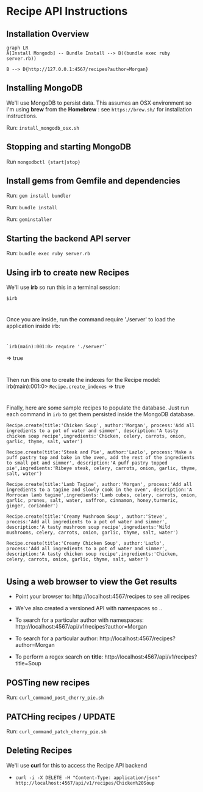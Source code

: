 # Recipe API Instructions

## Installation Overview
```mermaid
graph LR
A[Install Mongodb] -- Bundle Install --> B((bundle exec ruby server.rb))

B --> D{http://127.0.0.1:4567/recipes?author=Morgan}

```
## Installing MongoDB
We'll use MongoDB to persist data.
This assumes an OSX environment so I'm using **brew** from the **Homebrew** : see `https://brew.sh/` for installation instructions.

Run: `install_mongodb_osx.sh`

## Stopping and starting MongoDB
Run `mongodbctl {start|stop}`

## Install gems from Gemfile and dependencies
Run: `gem install bundler`

Run: `bundle install`

Run: `geminstaller`

## Starting the backend API server
Run: `bundle exec ruby server.rb`

## Using irb to create new Recipes
We'll use **irb** so run this in a terminal session:

    $irb
#
Once you are inside, run the command require './server' to load the application inside irb:
#
    `irb(main):001:0> require './server'`
=> true
#
Then run this one to create the indexes for the Recipe model:
    irb(main):001:0> `Recipe.create_indexes`
=> true
#
Finally, here are some sample recipes to populate the database. Just run each command in `irb` to get them persisted inside the MongoDB database.

    Recipe.create(title:'Chicken Soup', author:'Morgan', process:'Add all ingredients to a pot of water and simmer', description:'A tasty chicken soup recipe',ingredients:'Chicken, celery, carrots, onion, garlic, thyme, salt, water')

    Recipe.create(title:'Steak and Pie', author:'Lazlo', process:'Make a puff pastry top and bake in the oven, add the rest of the ingredients to small pot and simmer', description:'A puff pastry topped pie',ingredients:'Ribeye steak, celery, carrots, onion, garlic, thyme, salt, water')

    Recipe.create(title:'Lamb Tagine', author:'Morgan', process:'Add all ingredients to a tagine and slowly cook in the oven', description:'A Morrocan lamb tagine',ingredients:'Lamb cubes, celery, carrots, onion, garlic, prunes, salt, water, saffron, cinnamon, honey,turmeric, ginger, coriander')

    Recipe.create(title:'Creamy Mushroom Soup', author:'Steve', process:'Add all ingredients to a pot of water and simmer', description:'A tasty mushroom soup recipe',ingredients:'Wild mushrooms, celery, carrots, onion, garlic, thyme, salt, water')

    Recipe.create(title:'Creamy Chicken Soup', author:'Lazlo', process:'Add all ingredients to a pot of water and simmer', description:'A tasty chicken soup recipe',ingredients:'Chicken, celery, carrots, onion, garlic, thyme, salt, water')

# 

## Using a web browser to view the Get results

- Point your browser to: http://localhost:4567/recipes to see all recipes
- We've also created a versioned API with namespaces so ..
- To search for a particular author with namespaces: http://localhost:4567/api/v1/recipes?author=Morgan

- To search for a particular author: http://localhost:4567/recipes?author=Morgan
- To perform a regex search on **title**: http://localhost:4567/api/v1/recipes?title=Soup

## POSTing new recipes
Run: `curl_command_post_cherry_pie.sh`

## PATCHing recipes / UPDATE
Run: `curl_command_patch_cherry_pie.sh`


## Deleting Recipes
We'll use **curl** for this to access the Recipe API backend

 - `curl -i -X DELETE -H "Content-Type: application/json" http://localhost:4567/api/v1/recipes/Chicken%20Soup`
